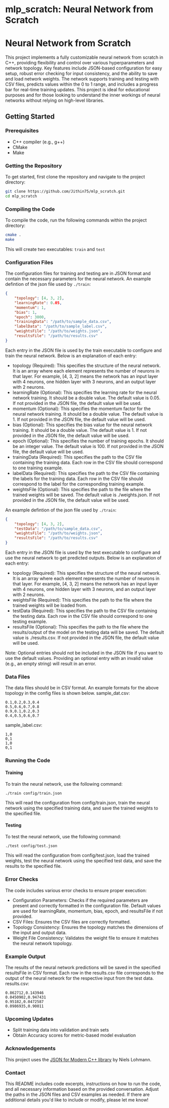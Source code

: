 # mlp_scratch: Neural Network from Scratch

# Neural Network from Scratch

This project implements a fully customizable neural network from scratch in C++, providing flexibility and control over various hyperparameters and network topology. Key features include JSON-based configuration for easy setup, robust error checking for input consistency, and the ability to save and load network weights. The network supports training and testing with CSV files, predicts values within the 0 to 1 range, and includes a progress bar for real-time training updates. This project is ideal for educational purposes and for those looking to understand the inner workings of neural networks without relying on high-level libraries.

## Getting Started

### Prerequisites

- C++ compiler (e.g., g++)
- CMake
- Make

### Getting the Repository

To get started, first clone the repository and navigate to the project directory:

```sh
git clone https://github.com/Jithin75/mlp_scratch.git
cd mlp_scratch
```

### Compiling the Code

To compile the code, run the following commands within the project directory:

```sh
cmake .
make
```

This will create two executables: `train` and `test`

### Configuration Files

The configuration files for training and testing are in JSON format and contain the necessary parameters for the neural network.
An example defintion of the json file used by `./train`:

```json
{
    "topology": [4, 3, 2],
    "learningRate": 0.05,
    "momentum": 1,
    "bias": 1,
    "epoch": 3000,
    "trainingData": "/path/to/sample_data.csv",
    "labelData": "/path/to/sample_label.csv",
    "weightsFile": "/path/to/weights.json",
    "resultsFile": "/path/to/results.csv"
}
```

Each entry in the JSON file is used by the train executable to configure and train the neural network. Below is an explanation of each entry:

- topology (Required): This specifies the structure of the neural network. It is an array where each element represents the number of neurons in that layer. For example, [4, 3, 2] means the network has an input layer with 4 neurons, one hidden layer with 3 neurons, and an output layer with 2 neurons.
- learningRate (Optional): This specifies the learning rate for the neural network training. It should be a double value. The default value is 0.05. If not provided in the JSON file, the default value will be used.
- momentum (Optional): This specifies the momentum factor for the neural network training. It should be a double value. The default value is 1. If not provided in the JSON file, the default value will be used.
- bias (Optional): This specifies the bias value for the neural network training. It should be a double value. The default value is 1. If not provided in the JSON file, the default value will be used.
- epoch (Optional): This specifies the number of training epochs. It should be an integer value. The default value is 100. If not provided in the JSON file, the default value will be used.
- trainingData (Required): This specifies the path to the CSV file containing the training data. Each row in the CSV file should correspond to one training example.
- labelData (Required): This specifies the path to the CSV file containing the labels for the training data. Each row in the CSV file should correspond to the label for the corresponding training example.
- weightsFile (Optional): This specifies the path to the file where the trained weights will be saved. The default value is ./weights.json. If not provided in the JSON file, the default value will be used.

An example defintion of the json file used by `./train`:

```json
{
    "topology": [4, 3, 2],
    "testData": "/path/to/sample_data.csv",
    "weightsFile": "/path/to/weights.json",
    "resultsFile": "/path/to/results.csv"
}

```

Each entry in the JSON file is used by the test executable to configure and use the neural network to get predicted outputs. Below is an explanation of each entry:
- topology (Required): This specifies the structure of the neural network. It is an array where each element represents the number of neurons in that layer. For example, [4, 3, 2] means the network has an input layer with 4 neurons, one hidden layer with 3 neurons, and an output layer with 2 neurons.
- weightsFile (Required): This specifies the path to the file where the trained weights will be loaded from.
- testData (Required): This specifies the path to the CSV file containing the testing data. Each row in the CSV file should correspond to one testing example.
- resultsFile (Optional): This specifies the path to the file where the results/output of the model on the testing data will be saved. The default value is ./results.csv. If not provided in the JSON file, the default value will be used.

Note: Optional entries should not be included in the JSON file if you want to use the default values. Providing an optional entry with an invalid value (e.g., an empty string) will result in an error.

### Data Files

The data files should be in CSV format. An example formats for the above topology in the config files is shown below.
sample_dat.csv:
```csv
0.1,0.2,0.3,0.4
0.5,0.6,0.7,0.8
0.9,0.1,0.2,0.3
0.4,0.5,0.6,0.7
```
sample_label.csv:
```csv
1,0
0,1
1,0
0,1
```

### Running the Code

#### Training
To train the neural network, use the following command:
```sh
./train config/train.json
```
This will read the configuration from config/train.json, train the neural network using the specified training data, and save the trained weights to the specified file.

#### Testing
To test the neural network, use the following command:
```sh
./test config/test.json
```
This will read the configuration from config/test.json, load the trained weights, test the neural network using the specified test data, and save the results to the specified file.

### Error Checks
The code includes various error checks to ensure proper execution:

- Configuration Parameters: Checks if the required parameters are present and correctly formatted in the configuration file. Default values are used for learningRate, momentum, bias, epoch, and resultsFile if not provided.
- CSV Files: Ensures the CSV files are correctly formatted.
- Topology Consistency: Ensures the topology matches the dimensions of the input and output data.
- Weight File Consistency: Validates the weight file to ensure it matches the neural network topology.

### Example Output
The results of the neural network predictions will be saved in the specified resultsFile in CSV format. Each row in the results.csv file corresponds to the output of the neural network for the respective input from the test data.
results.csv:
```csv
0.862712,0.143946
0.0450902,0.947431
0.95182,0.0472587
0.0986935,0.90011
```

### Upcoming Updates
- Split training data into validation and train sets
- Obtain Accuracy scores for metric-based model evaluation

### Acknowledgements
This project uses the [JSON for Modern C++ library](https://github.com/nlohmann/json/tree/develop) by Niels Lohmann.

### Contact
This README includes code excerpts, instructions on how to run the code, and all necessary information based on the provided conversation. Adjust the paths in the JSON files and CSV examples as needed. If there are additional details you'd like to include or modify, please let me know!

